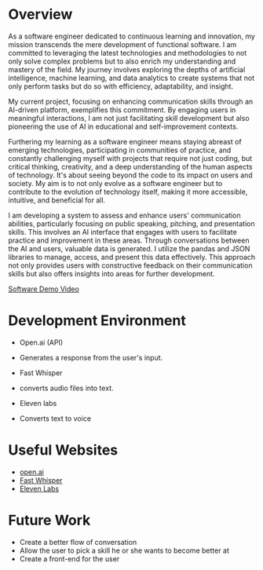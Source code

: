 # Overview

As a software engineer dedicated to continuous learning and innovation, my mission transcends the mere development of functional software. I am committed to leveraging the latest technologies and methodologies to not only solve complex problems but to also enrich my understanding and mastery of the field. My journey involves exploring the depths of artificial intelligence, machine learning, and data analytics to create systems that not only perform tasks but do so with efficiency, adaptability, and insight.

My current project, focusing on enhancing communication skills through an AI-driven platform, exemplifies this commitment. By engaging users in meaningful interactions, I am not just facilitating skill development but also pioneering the use of AI in educational and self-improvement contexts. 

Furthering my learning as a software engineer means staying abreast of emerging technologies, participating in communities of practice, and constantly challenging myself with projects that require not just coding, but critical thinking, creativity, and a deep understanding of the human aspects of technology. It's about seeing beyond the code to its impact on users and society. My aim is to not only evolve as a software engineer but to contribute to the evolution of technology itself, making it more accessible, intuitive, and beneficial for all.

I am developing a system to assess and enhance users' communication abilities, particularly focusing on public speaking, pitching, and presentation skills. This involves an AI interface that engages with users to facilitate practice and improvement in these areas. Through conversations between the AI and users, valuable data is generated. I utilize the pandas and JSON libraries to manage, access, and present this data effectively. This approach not only provides users with constructive feedback on their communication skills but also offers insights into areas for further development.

[Software Demo Video](https://youtu.be/IF10e8Y-hGk)

# Development Environment

- Open.ai (API)
* Generates a response from the user's input.
- Fast Whisper
* converts audio files into text.
- Eleven labs
* Converts text to voice

# Useful Websites

- [open.ai](https://platform.openai.com/docs/introduction)
- [Fast Whisper](https://github.com/SYSTRAN/faster-whisper)
- [Eleven Labs](https://elevenlabs.io)

# Future Work

- Create a better flow of conversation
- Allow the user to pick a skill he or she wants to become better at
- Create a front-end for the user
